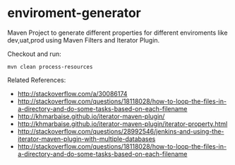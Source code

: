 # enviroment-generator
Maven Project to generate different properties for different enviroments like dev,uat,prod using Maven Filters and Iterator Plugin.

Checkout and run: 
```
mvn clean process-resources
```

Related References:

- http://stackoverflow.com/a/30086174
- http://stackoverflow.com/questions/18118028/how-to-loop-the-files-in-a-directory-and-do-some-tasks-based-on-each-filename
- http://khmarbaise.github.io/iterator-maven-plugin/
- http://khmarbaise.github.io/iterator-maven-plugin/iterator-property.html
- http://stackoverflow.com/questions/28992546/jenkins-and-using-the-iterator-maven-plugin-with-multiple-databases
- http://stackoverflow.com/questions/18118028/how-to-loop-the-files-in-a-directory-and-do-some-tasks-based-on-each-filename
